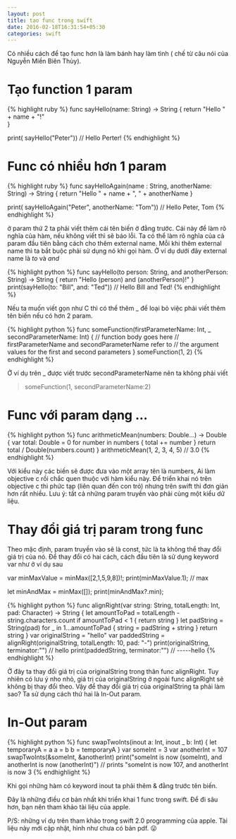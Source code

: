 ```yaml
---
layout: post
title: tạo func trong swift
date: 2016-02-18T16:31:54+05:30
categories: swift
---
```


Có nhiều cách để tạo func hơn là làm bánh hay làm tình ( chế từ câu nói của Nguyễn Miền Biên Thùy).

# Tạo function 1 param

{% highlight ruby %}
func sayHello(name: String) -> String 
{
    return "Hello " + name + "!"    
}

print( sayHello("Peter")) // Hello Perter!
{% endhighlight %}

# Func có nhiều hơn 1 param

{% highlight ruby %}
func sayHelloAgain(name : String, anotherName: String) -> String
{
    return "Hello " + name + ", " + anotherName
}

print( sayHelloAgain("Peter", anotherName: "Tom")) // Hello Peter, Tom
{% endhighlight %}

ở param thứ 2 ta phải viết thêm cái tên biến ở đằng trước. Cái này để làm rõ nghĩa của hàm, nếu không viết thì sẽ báo lỗi.
Ta có thể làm rõ nghĩa của cả param đầu tiên bằng cách cho thêm external name. Mỗi khi thêm external name thì ta bắt buộc phải sử dụng nó khi gọi hàm.
Ở ví dụ dưới đây external name là *to* và *and*

{% highlight python %}
func sayHello(to person: String, and anotherPerson: String) -> String 
{
    return "Hello \(person) and \(anotherPerson)!"
}
print(sayHello(to: "Bill", and: "Ted")) // Hello Bill and Ted!
{% endhighlight %}

Nếu ta muốn viết gọn như C thì có thể thêm _ để loại bỏ việc phải viết thêm tên biến nếu có hơn 2 param.

{% highlight python %}
func someFunction(firstParameterName: Int, _ secondParameterName: Int) 
{
    // function body goes here
    // firstParameterName and secondParameterName refer to
    // the argument values for the first and second parameters
}
someFunction(1, 2)
{% endhighlight %}

Ở ví dụ trên _ được viết trước secondParameterName nên ta không phải viết
> someFunction(1, secondParameterName:2)

# Func với param dạng ...

{% highlight python %}
func arithmeticMean(numbers: Double...) -> Double {
    var total: Double = 0
    for number in numbers {
        total += number
    }
    return total / Double(numbers.count)
}
arithmeticMean(1, 2, 3, 4, 5) // 3.0
{% endhighlight %}

Với kiểu này các biến sẽ được đưa vào một array tên là numbers, Ai làm objective c rồi chắc quen thuộc với hàm kiểu này. Để triển khai nó trên objective c thì phức tạp (liên quan đến con trỏ) nhưng trên swift thì đơn giản hơn rất nhiều.
Lưu ý: tất cả những param truyền vào phải cùng một kiểu dữ liệu.

# Thay đổi giá trị param trong func
Theo mặc định, param truyền vào sẽ là const, tức là ta không thể thay đổi giá trị của nó. Để thay đổi có hai cách, cách đầu tiên là sử dụng keyword var như ở ví dụ sau

var minMaxValue = minMax([2,1,5,9,8])!;
print(minMaxValue.1); // max

let minAndMax = minMax([]);
print(minAndMax?.min);

{% highlight python %}
func alignRight(var string: String, totalLength: Int, pad: Character) -> String {
    let amountToPad = totalLength - string.characters.count
    if amountToPad < 1 {
        return string
    }
    let padString = String(pad)
    for _ in 1...amountToPad {
        string = padString + string
    }
    return string
}
var originalString = "hello"
var paddedString = alignRight(originalString, totalLength: 10, pad: "-")
print(originalString, terminator:"") // hello
print(paddedString, terminator:"") // -----hello
{% endhighlight %}

Ở đây ta thay đổi giá trị của originalString trong thân func alignRight.
Tuy nhiên có lưu ý nho nhỏ, giá trị của originalString ở ngoài func alignRight sẽ không bị thay đổi theo. Vậy để thay đổi giá trị của originalString ta phải làm sao? Ta sử dụng cách thứ hai là In-Out param.

# In-Out param

{% highlight python %}
func swapTwoInts(inout a: Int, inout _ b: Int) {
    let temporaryA = a
    a = b
    b = temporaryA
}
var someInt = 3
var anotherInt = 107
swapTwoInts(&someInt, &anotherInt)
print("someInt is now \(someInt), and anotherInt is now \(anotherInt)")
// prints "someInt is now 107, and anotherInt is now 3
{% endhighlight %}

Khi gọi những hàm có keyword inout ta phải thêm & đằng trước tên biến.

Đây là những điều cơ bản nhất khi triển khai 1 func trong swift. Để đi sâu hơn, bạn nên tham khảo tài liệu của apple.

P/S: những ví dụ trên tham khảo trong swift 2.0 programming của apple. Tài liệu này mới cập nhật, hình như chưa có bản pdf. :stuck_out_tongue:
